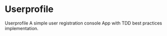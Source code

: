# Userprofile
Userprofile A simple user registration console App with TDD best practices implementation.
